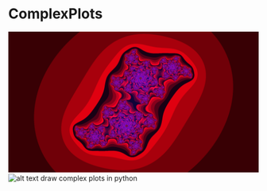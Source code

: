 # ComplexPlots
![alt text](./julia_plot_1.png)
![alt text](./mandlebrot_plot_2.png)
draw complex plots in python
